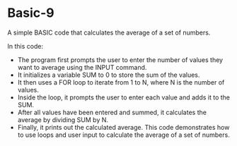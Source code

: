 # Basic-9
A simple BASIC code that calculates the average of a set of numbers.

In this code:

- The program first prompts the user to enter the number of values they want to average using the INPUT command.
- It initializes a variable SUM to 0 to store the sum of the values.
- It then uses a FOR loop to iterate from 1 to N, where N is the number of values.
- Inside the loop, it prompts the user to enter each value and adds it to the SUM.
- After all values have been entered and summed, it calculates the average by dividing SUM by N.
- Finally, it prints out the calculated average.
This code demonstrates how to use loops and user input to calculate the average of a set of numbers.
